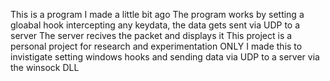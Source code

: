 This is a program I made a little bit ago
The program works by setting a gloabal hook intercepting any keydata, the data gets sent via UDP to a server
The server recives the packet and displays it
This project is a personal project for research and experimentation ONLY
I made this to invistigate setting windows hooks and sending data via UDP to a server via the winsock DLL
